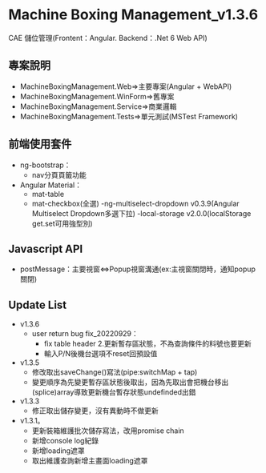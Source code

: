 # Machine Boxing Management_v1.3.6

CAE 儲位管理(Frontent：Angular. Backend：.Net 6 Web API)


## 專案說明
- MachineBoxingManagement.Web=>主要專案(Angular + WebAPI)
- MachineBoxingManagement.WinForm=>舊專案
- MachineBoxingManagement.Service=>商業邏輯
- MachineBoxingManagement.Tests=>單元測試(MSTest Framework)

## 前端使用套件
- ng-bootstrap：
    - nav分頁頁籤功能
- Angular Material：
    - mat-table
    - mat-checkbox(全選)
-ng-multiselect-dropdown v0.3.9(Angular Multiselect Dropdown多選下拉)
-local-storage v2.0.0(localStorage get.set可用強型別)

## Javascript API
- postMessage：主要視窗<=>Popup視窗溝通(ex:主視窗關閉時，通知popup關閉)

## Update List
- v1.3.6
    - user return bug fix_20220929：
        - fix table header 2.更新暫存區狀態，不為查詢條件的料號也要更新 
        - 輸入P/N後機台選項不reset回預設值
- v1.3.5
    - 修改取出saveChange()寫法(pipe:switchMap + tap) 
    - 變更順序為先變更暫存區狀態後取出，因為先取出會把機台移出(splice)array導致更新機台暫存狀態undefinded出錯
- v1.3.3
    - 修正取出儲存變更，沒有異動時不做更新
- v1.3.1。
    - 更新裝箱維護批次儲存寫法，改用promise chain
    - 新增console log紀錄
    - 新增loading遮罩
    - 取出維護查詢新增主畫面loading遮罩
